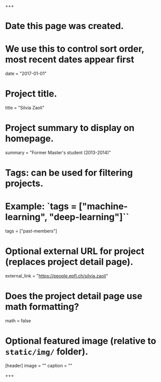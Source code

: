 +++
# Date this page was created.
# We use this to control sort order, most recent dates appear first
date = "2017-01-01"

# Project title.
title = "Silvia Zaoli"

# Project summary to display on homepage.
summary = "Former Master's student (2013-2014)"

# Tags: can be used for filtering projects.
# Example: `tags = ["machine-learning", "deep-learning"]``
tags = ["past-members"]

# Optional external URL for project (replaces project detail page).
external_link = "https://people.epfl.ch/silvia.zaoli"

# Does the project detail page use math formatting?
math = false

# Optional featured image (relative to `static/img/` folder).
[header]
image = ""
caption = ""

+++

